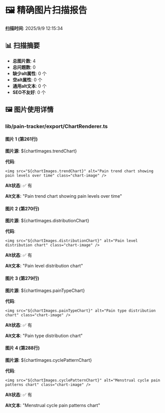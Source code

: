 # 🖼️ 精确图片扫描报告

**扫描时间**: 2025/9/9 12:15:34

## 📊 扫描摘要

- **总图片数**: 4
- **总问题数**: 0
- **缺少alt属性**: 0 个
- **空alt属性**: 0 个
- **通用alt文本**: 0 个
- **SEO不友好**: 0 个

## 🖼️ 图片使用详情

### lib/pain-tracker/export/ChartRenderer.ts

#### 图片 1 (第261行)

**图片源**: ${chartImages.trendChart}

**代码**:
```
<img src="${chartImages.trendChart}" alt="Pain trend chart showing pain levels over time" class="chart-image" />
```

**Alt状态**: ✅ 有

**Alt文本**: "Pain trend chart showing pain levels over time"

#### 图片 2 (第270行)

**图片源**: ${chartImages.distributionChart}

**代码**:
```
<img src="${chartImages.distributionChart}" alt="Pain level distribution chart" class="chart-image" />
```

**Alt状态**: ✅ 有

**Alt文本**: "Pain level distribution chart"

#### 图片 3 (第279行)

**图片源**: ${chartImages.painTypeChart}

**代码**:
```
<img src="${chartImages.painTypeChart}" alt="Pain type distribution chart" class="chart-image" />
```

**Alt状态**: ✅ 有

**Alt文本**: "Pain type distribution chart"

#### 图片 4 (第288行)

**图片源**: ${chartImages.cyclePatternChart}

**代码**:
```
<img src="${chartImages.cyclePatternChart}" alt="Menstrual cycle pain patterns chart" class="chart-image" />
```

**Alt状态**: ✅ 有

**Alt文本**: "Menstrual cycle pain patterns chart"

